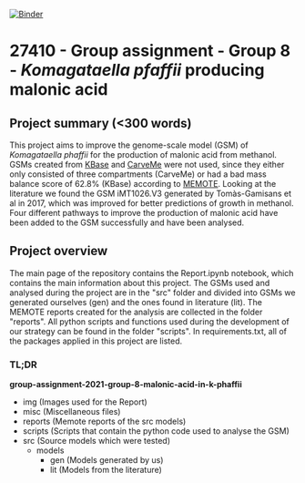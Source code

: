 [![Binder](https://mybinder.org/badge_logo.svg)](https://mybinder.org/v2/gh/27410/group-assignment-2021-group-8-malonic-acid-in-k-phaffii/main)

# 27410 - Group assignment - Group 8 - _Komagataella pfaffii_ producing malonic acid

## Project summary (<300 words)
This project aims to improve the genome-scale model (GSM) of _Komagataella phaffii_ for the production of malonic acid from methanol. GSMs created from [KBase]( https://www.kbase.us/) and [CarveMe](https://carveme.readthedocs.io/en/latest/usage.html) were not used, since they either only consisted of three compartments (CarveMe) or had a bad mass balance score of 62.8% (KBase) according to [MEMOTE](https://memote.io/). Looking at the literature we found the GSM iMT1026.V3 generated by Tomàs-Gamisans et al in 2017, which was improved for better predictions of growth in methanol. Four different pathways to improve the production of malonic acid have been added to the GSM successfully and have been analysed.




## Project overview
The main page of the repository contains the Report.ipynb notebook, which contains the main information about this project. The GSMs used and analysed during the project are in the "src" folder and divided into GSMs we generated ourselves (gen) and the ones found in literature (lit). The MEMOTE reports created for the analysis are collected in the folder "reports". All python scripts and functions used during the development of our strategy can be found in the folder "scripts". In requirements.txt, all of the packages applied in this project are listed.

### TL;DR

__group-assignment-2021-group-8-malonic-acid-in-k-phaffii__
-   img                 (Images used for the Report)
-   misc                (Miscellaneous files)
-   reports             (Memote reports of the src models)
-   scripts             (Scripts that contain the python code used to analyse the GSM)
-   src                 (Source models which were tested)
    -   models          
        -   gen         (Models generated by us)
        -   lit         (Models from the literature)
